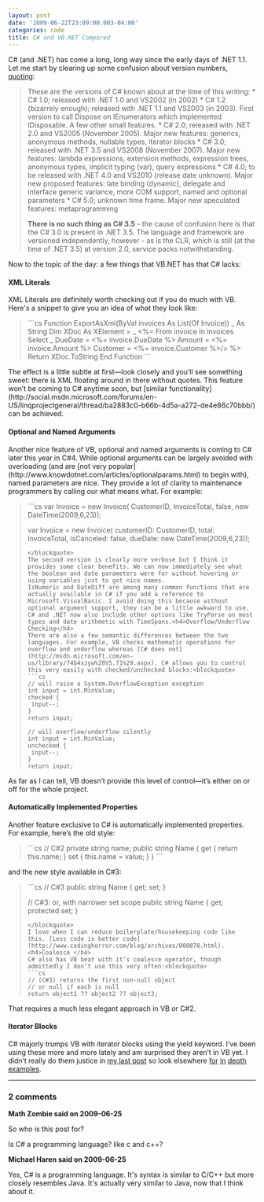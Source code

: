 ```yaml
---
layout: post
date: '2009-06-22T23:09:00.003-04:00'
categories: code
title: C# and VB.NET Compared
---
```



C# (and .NET) has come a long, long way since the early days of .NET 1.1. Let me start by clearing up some confusion about version numbers, [quoting](http://stackoverflow.com/questions/247621/what-are-the-correct-version-numbers-for-c/247623#247623):
<blockquote> 

These are the versions of C# known about at the time of this writing:         * C# 1.0; released with .NET 1.0 and VS2002 (in 2002)      * C# 1.2 (bizarrely enough); released with .NET 1.1 and VS2003 (in 2003). First version to call Dispose on IEnumerators which implemented IDisposable. A few other small features.      * C# 2.0; released with .NET 2.0 and VS2005 (November 2005). Major new features: generics, anonymous methods, nullable types, iterator blocks      * C# 3.0; released with .NET 3.5 and VS2008 (November 2007). Major new features: lambda expressions, extension methods, expression trees, anonymous types, implicit typing (var), query expressions      * C# 4.0; to be released with .NET 4.0 and VS2010 (release date unknown). Major new proposed features: late binding (dynamic), delegate and interface generic variance, more COM support, named and optional parameters      * C# 5.0; unknown time frame. Major new speculated features: metaprogramming   
  

**There is no such thing as C# 3.5** - the cause of confusion here is that the C# 3.0 is present in .NET 3.5. The language and framework are versioned independently, however - as is the CLR, which is still (at the time of .NET 3.5) at version 2.0, service packs notwithstanding.
</blockquote>

Now to the topic of the day: a few things that VB.NET has that C# lacks:  <h4>XML Literals</h4>

XML Literals are definitely worth checking out if you do much with VB. Here's a snippet to give you an idea of what they look like:
<blockquote>   
```cs
Function ExportAsXml(ByVal invoices As List(Of Invoice)) _ <span class="kwrd">
As</span> String
  Dim XDoc As XElement = _
      <Invoices xmlns="http://tempuri.org/Schema/...">
          <%= From invoice In invoices Select _
              <Invoice ID  = <%= invoice.ID %>
               DueDate     = <%= invoice.DueDate %>
               Amount      = <%= invoice.Amount %>
               Customer    = <%= invoice.Customer %>/> %>
              </Invoices>
  Return XDoc.ToString
End Function
```
</blockquote>
The effect is a little subtle at first—look closely and you’ll see something sweet: there is XML floating around in there without quotes. This feature won’t be coming to C# anytime soon, but [similar functionality](http://social.msdn.microsoft.com/forums/en-US/linqprojectgeneral/thread/ba2883c0-b66b-4d5a-a272-de4e86c70bbb/) can be achieved.<h4>Optional and Named Arguments</h4>
Another nice feature of VB, optional and named arguments is coming to C# later this year in C#4. While optional arguments can be largely avoided with overloading (and are [not very popular](http://www.knowdotnet.com/articles/optionalparams.html) to begin with), named parameters are nice. They provide a lot of clarity to maintenance programmers by calling our what means what. For example:
<blockquote>
```cs
var Invoice = new Invoice(
CustomerID, InvoiceTotal, false, new DateTime(2009,6,23));

var Invoice = new Invoice(
customerID: CustomerID, total: InvoiceTotal,
isCanceled: false, dueDate: new DateTime(2009,6,23));
```
</blockquote>
The second version is clearly more verbose but I think it provides some clear benefits. We can now immediately see what the boolean and date parameters were for without hovering or using variables just to get nice names.
IsNumeric and DateDiff are among many common functions that are actually available in C# if you add a reference to Microsoft.VisualBasic. I avoid doing this because without optional argument support, they can be a little awkward to use. C# and .NET now also include other options like TryParse on most types and date arithmetic with TimeSpans.<h4>Overflow/Underflow Checking</h4>
There are also a few semantic differences between the two languages. For example, VB checks mathematic operations for overflow and underflow whereas [C# does not](http://msdn.microsoft.com/en-us/library/74b4xzyw%28VS.71%29.aspx). C# allows you to control this very easily with checked/unchecked blocks:<blockquote>
```cs
// will raise a System.OverflowException exception
int input = int.MinValue;
checked {
 input--;
}
return input;

// will overflow/underflow silently
int input = int.MinValue;
unchecked {
 input--;
}
return input;
```
</blockquote>
As far as I can tell, VB doesn’t provide this level of control—it’s either on or off for the whole project.<h4>Automatically Implemented Properties</h4>
Another feature exclusive to C# is automatically implemented properties. For example, here’s the old style:<blockquote>
```cs
// C#2
private string name;
public string Name
{
  get { return this.name; }
  set { this.name = value; }
}
```
</blockquote>
and the new style available in C#3:
<blockquote>
```cs
// C#3
public string Name { get; set; }

// C#3: or, with narrower set scope
public string Name { get; protected set; }
```
</blockquote>
I love when I can reduce boilerplate/housekeeping code like this. [Less code is better code](http://www.codinghorror.com/blog/archives/000878.html).<h4>Coalesce </h4>
C# also has VB beat with it’s coalesce operator, though admittedly I don’t use this very often:<blockquote>
```cs
// (C#3) returns the first non-null object 
// or null if each is null
return object1 ?? object2 ?? object3;
```
</blockquote>
























That requires a much less elegant approach in VB or C#2.<h4>Iterator Blocks</h4>
C# majorly trumps VB with iterator blocks using the yield keyword. I’ve been using these more and more lately and am surprised they aren’t in VB yet. I didn’t really do them justice in [my last post](http://mharen.blogspot.com/2009/04/working-with-yield-keyword-in-c.html) so look elsewhere [for](http://csharpindepth.com/Articles/Chapter6/IteratorBlockImplementation.aspx) [in](http://msdn.microsoft.com/en-us/library/ee5kxzk0%28VS.80%29.aspx) [depth](http://www.developerfusion.com/article/9398/iterators-iterator-blocks-and-data-pipelines-in-c/) [examples](http://www.ondotnet.com/pub/a/dotnet/2004/06/07/liberty.html).

---

### 2 comments

**Math Zombie said on 2009-06-25**

So who is this post for? 

Is C# a programming language? like c and c++?

**Michael Haren said on 2009-06-25**

Yes, C# is a programming language. It's syntax is similar to C/C++ but more closely resembles Java. It's actually very similar to Java, now that I think about it.


